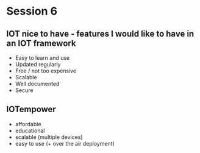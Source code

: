 # Session 6

## IOT nice to have - features I would like to have in an IOT framework
* Easy to learn and use
* Updated regularly
* Free / not too expensive
* Scalable
* Well documented
* Secure
	
## IOTempower
* affordable
* educational
* scalable (multiple devices)
* easy to use (+ over the air deployment)
